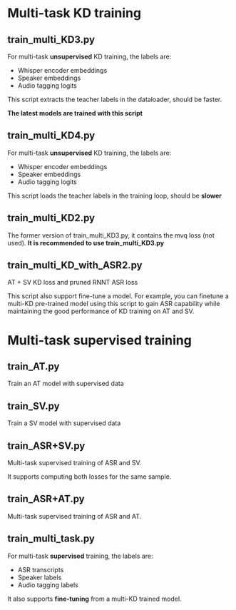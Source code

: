 
# Multi-task KD training

## train_multi_KD3.py

For multi-task **unsupervised** KD training, the labels are:
 - Whisper encoder embeddings
 - Speaker embeddings
 - Audio tagging logits

This script extracts the teacher labels in the dataloader, should be faster.

**The latest models are trained with this script**

## train_multi_KD4.py

For multi-task **unsupervised** KD training, the labels are:
 - Whisper encoder embeddings
 - Speaker embeddings
 - Audio tagging logits

This script loads the teacher labels in the training loop, should be **slower**

## train_multi_KD2.py

The former version of train_multi_KD3.py, it contains the mvq loss (not used).
**It is recommended to use train_multi_KD3.py**


## train_multi_KD_with_ASR2.py

AT + SV KD loss and pruned RNNT ASR loss

This script also support fine-tune a model. For example, you can finetune a multi-KD pre-trained model using this script to gain ASR capability while maintaining the good performance of KD training on AT and SV.

# Multi-task supervised training

## train_AT.py

Train an AT model with supervised data

## train_SV.py 

Train a SV model with supervised data

## train_ASR+SV.py

Multi-task supervised training of ASR and SV.

It supports computing both losses for the same sample.

## train_ASR+AT.py

Multi-task supervised training of ASR and AT.

## train_multi_task.py

For multi-task **supervised** training, the labels are:
 - ASR transcripts
 - Speaker labels
 - Audio tagging labels

It also supports **fine-tuning** from a multi-KD trained model.
